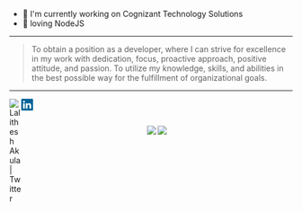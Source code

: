 <!--
**lalithesh11/lalithesh11** is a ✨ _special_ ✨ repository because its `README.md` (this file) appears on your GitHub profile.

### Hi, I'm [Lalithesh!](https://lalithesh11.github.io/) 👋

<!-- <img src="https://github.com/udaykiran199715/udaykiran199715/blob/master/mern-stack.png" width="800" height="250" /> -->

- 🌱 I'm currently working on Cognizant Technology Solutions
- 🔭 loving NodeJS

<!-- - ⚡ Fun fact: i have a Electrical degree -->


---
>To obtain a position as a developer, where I can strive for excellence in my work with dedication, focus, proactive approach, positive attitude, and passion. To utilize my knowledge, skills, and abilities in the best possible way for the fulfillment of organizational goals.
---


<a href="https://twitter.com/LalitheshA">
  <img align="left" alt="Lalithesh Akula | Twitter" width="21px" src="https://raw.githubusercontent.com/anuraghazra/anuraghazra/master/assets/twitter.svg" />
</a> 
<a href="https://www.linkedin.com/in/lalitheshakula/">
  <img align="left"  alt="Lalithesh Akula | Linkedin" width="21px" src="linkedin.jfif" />
</a>

<br/>
<br/>

<p align='center'>
  <img src="https://github-readme-stats.vercel.app/api?username=lalithesh11&theme=dark&show_icons=true&count_private=true" height="207px" /> 
  <img src="https://github-readme-stats.vercel.app/api/top-langs/?username=lalithesh11&theme=dark"/>

</P>
